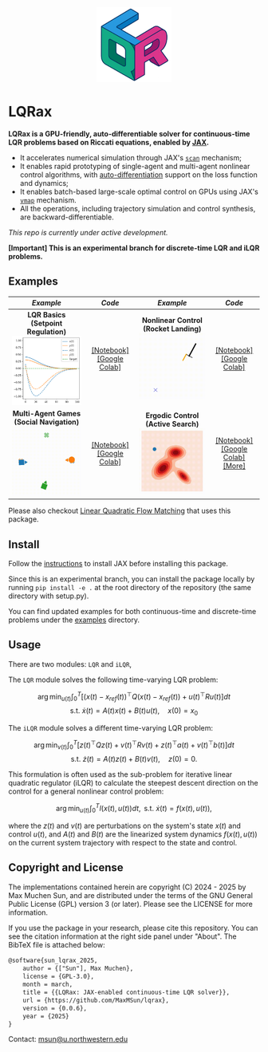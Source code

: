 <div align="center">
<img src="https://raw.githubusercontent.com/MaxMSun/lqrax/main/media/lqrax_logo.png" alt="logo" width="150"></img>
</div>

# LQRax
**LQRax is a GPU-friendly, auto-differentiable solver for continuous-time LQR problems based on Riccati equations, enabled by [JAX](https://github.com/jax-ml/jax).**

- It accelerates numerical simulation through JAX's [`scan`](https://docs.jax.dev/en/latest/_autosummary/jax.lax.scan.html) mechanism;
- It enables rapid prototyping of single-agent and multi-agent nonlinear control algorithms, with [auto-differentiation](https://docs.jax.dev/en/latest/automatic-differentiation.html) support on the loss function and dynamics;
- It enables batch-based large-scale optimal control on GPUs using JAX's [`vmap`](https://docs.jax.dev/en/latest/_autosummary/jax.vmap.html) mechanism.
- All the operations, including trajectory simulation and control synthesis, are backward-differentiable.

*This repo is currently under active development.*

**[Important] This is an experimental branch for discrete-time LQR and iLQR problems.**

## Examples

| *Example* | *Code* | *Example* | *Code* |
| :---: | :---: | :---: | :---: |
| **LQR Basics<br>(Setpoint Regulation)** <br> <img src="media/lqr_example.png" alt="drawing" width="200"/> | [[Notebook]](examples/lqr_example.ipynb) <br> [[Google Colab]](https://colab.research.google.com/github/MaxMSun/lqrax/blob/main/examples/lqr_example.ipynb) | **Nonlinear Control<br>(Rocket Landing)** <br> <img src="media/rocket_landing.gif" alt="drawing" width="200"/> | [[Notebook]](examples/ilqr_example.ipynb) <br> [[Google Colab]](https://colab.research.google.com/github/MaxMSun/lqrax/blob/main/examples/ilqr_example.ipynb) |
| **Multi-Agent Games<br>(Social Navigation)** <br> <img src="media/ilqgames.gif" alt="drawing" width="200"/> | [[Notebook]](examples/ilqgames_example.ipynb) <br> [[Google Colab]](https://colab.research.google.com/github/MaxMSun/lqrax/blob/main/examples/ilqgames_example.ipynb) | **Ergodic Control<br>(Active Search)** <br> <img src="media/fourier_ergctrl.gif" alt="drawing" width="200"/> | [[Notebook]](examples/ergctrl_example.ipynb) <br> [[Google Colab]](https://colab.research.google.com/github/MaxMSun/lqrax/blob/main/examples/ergctrl_example.ipynb) <br> [[More]](https://github.com/MurpheyLab/ergodic-control-sandbox) |

Please also checkout [Linear Quadratic Flow Matching](https://murpheylab.github.io/lqr-flow-matching/) that uses this package.

## Install

Follow the [instructions](https://github.com/jax-ml/jax?tab=readme-ov-file#installation) to install JAX before installing this package.

<!-- To install: `pip install lqrax` -->

Since this is an experimental branch, you can install the package locally by running `pip install -e .` at the root directory of the repository (the same directory with setup.py).

You can find updated examples for both continuous-time and discrete-time problems under the [examples](examples) directory.

## Usage

There are two modules: `LQR` and `iLQR`,

The `LQR` module solves the following time-varying LQR problem:

$$
\arg\min_{u(t)} \int_0^T \Big[ (x(t)-x_{ref}(t))^\top Q (x(t)-x_{ref}(t)) + u(t)^\top R u(t) \Big] dt
$$
$$
\text{s.t. } \dot{x}(t) = A(t) x(t) + B(t) u(t), \quad x(0) = x_0
$$

The `iLQR` module solves a different time-varying LQR problem:

$$
\arg\min_{v(t)} \int_0^T \Big[ z(t)^\top Q z(t) + v(t)^\top R v(t) + z(t)^\top a(t) + v(t)^\top b(t) \Big] dt
$$
$$
\text{s.t. } \dot{z}(t) = A(t) z(t) + B(t) v(t), \quad z(0) = 0.
$$

This formulation is often used as the sub-problem for iterative linear quadratic regulator (iLQR) to calculate the steepest descent direction on the control for a general nonlinear control problem:

$$
\arg\min_{u(t)} \int_0^T l(x(t), u(t)) dt, \text{ s.t. } \dot{x}(t) = f(x(t), u(t)),
$$ 

where the $z(t)$ and $v(t)$ are perturbations on the system's state $x(t)$ and control $u(t)$, and $A(t)$ and $B(t)$ are the linearized system dynamics $f(x(t), u(t))$ on the current system trajectory with respect to the state and control. 

## Copyright and License

The implementations contained herein are copyright (C) 2024 - 2025 by Max Muchen Sun, and are distributed under the terms of the GNU General Public License (GPL) version 3 (or later). Please see the LICENSE for more information.

If you use the package in your research, please cite this repository. You can see the citation information at the right side panel under "About". The BibTeX file is attached below:
```
@software{sun_lqrax_2025,
    author = {["Sun"], Max Muchen},
    license = {GPL-3.0},
    month = march,
    title = {{LQRax: JAX-enabled continuous-time LQR solver}},
    url = {https://github.com/MaxMSun/lqrax},
    version = {0.0.6},
    year = {2025}
}
```

Contact: msun@u.northwestern.edu
